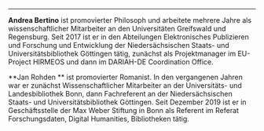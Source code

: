 ---
**Andrea Bertino** ist promovierter Philosoph und arbeitete mehrere Jahre als wissenschaftlicher Mitarbeiter an den Universitäten Greifswald und Regensburg. Seit 2017 ist er in den Abteilungen Elektronisches Publizieren und Forschung und Entwicklung der Niedersächsischen Staats- und Universitätsbibliothek Göttingen tätig, zunächst als Projektmanager im EU-Project HIRMEOS und dann im DARIAH-DE Coordination Office.


**Jan Rohden ** ist promovierter Romanist. In den vergangenen Jahren war er zunächst Wissenschaftlicher Mitarbeiter an der Universitäts- und Landesbibliothek Bonn, dann Fachreferent an der Niedersächsischen Staats- und Universitätsbibliothek Göttingen. Seit Dezember 2019 ist er in Geschäftsstelle der Max Weber Stiftung in Bonn als Referent im Referat Forschungsdaten, Digital Humanities, Bibliotheken tätig.